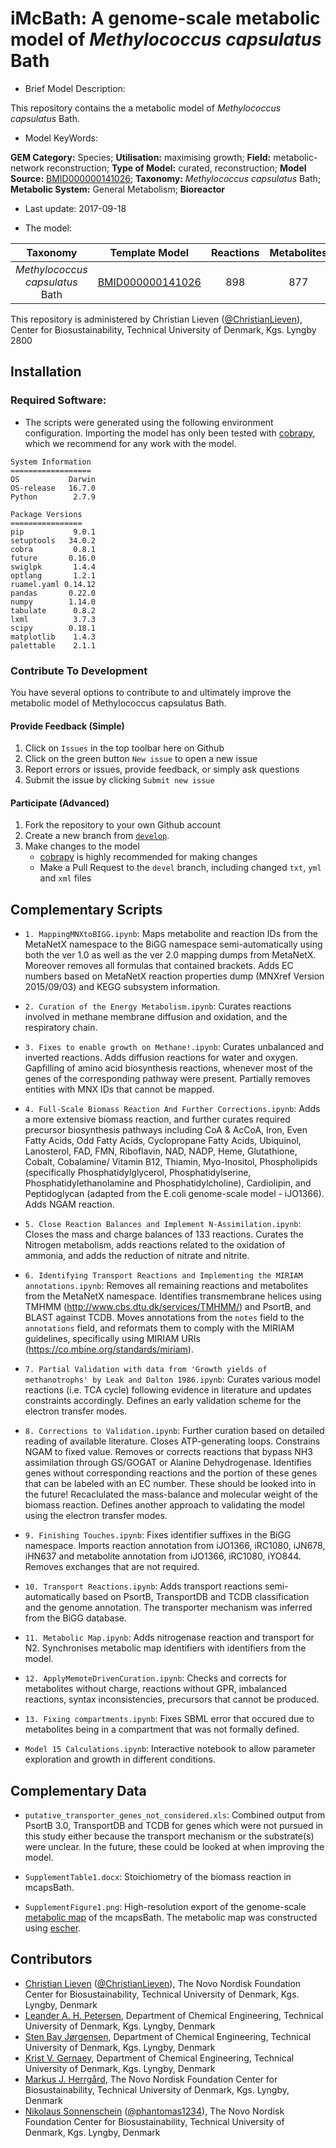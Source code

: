 # iMcBath: A genome-scale metabolic model of _Methylococcus capsulatus_ Bath

* Brief Model Description:

This repository contains the a metabolic model of _Methylococcus capsulatus_ Bath.

* Model KeyWords:

**GEM Category:** Species; **Utilisation:** maximising growth; **Field:** metabolic-network reconstruction; **Type of Model:** curated, reconstruction; **Model Source:** [BMID000000141026](https://www.ebi.ac.uk/biomodels-main/BMID000000141026); **Taxonomy:** _Methylococcus capsulatus_ Bath; **Metabolic System:** General Metabolism; **Bioreactor**

* Last update: 2017-09-18

* The model:

|Taxonomy | Template Model | Reactions | Metabolites| Genes |
|:-------:|:--------------:|:---------:|:----------:|:-----:|
|_Methylococcus capsulatus_ Bath|[BMID000000141026](https://www.ebi.ac.uk/biomodels-main/BMID000000141026)|898|877|730|

This repository is administered by Christian Lieven ([@ChristianLieven](https://github.com/ChristianLieven)), Center for Biosustainability, Technical University of Denmark, Kgs. Lyngby 2800

## Installation

### Required Software:

* The scripts were generated using the following environment configuration. Importing the model has only been tested with [cobrapy](https://github.com/opencobra/cobrapy), which we recommend for any work with the model.

```
System Information
==================
OS           Darwin
OS-release   16.7.0
Python        2.7.9

Package Versions
================
pip           9.0.1
setuptools   34.0.2
cobra         0.8.1
future       0.16.0
swiglpk       1.4.4
optlang       1.2.1
ruamel.yaml 0.14.12
pandas       0.22.0
numpy        1.14.0
tabulate      0.8.2
lxml          3.7.3
scipy        0.18.1
matplotlib    1.4.3
palettable    2.1.1
```

### Contribute To Development
You have several options to contribute to and ultimately improve the metabolic model of Methylococcus capsulatus Bath.

#### Provide Feedback (Simple)
1. Click on `Issues` in the top toolbar here on Github
2. Click on the green button `New issue` to open a new issue
3. Report errors or issues, provide feedback, or simply ask questions
4. Submit the issue by clicking `Submit new issue`

#### Participate (Advanced)
1. Fork the repository to your own Github account
2. Create a new branch from [`develop`](https://github.com/ChristianLieven/memote-m-capsulatus/tree/develop).
3. Make changes to the model
    + [cobrapy](https://github.com/opencobra/cobrapy) is highly recommended for making changes
    + Make a Pull Request to the `devel` branch, including changed `txt`, `yml` and `xml` files

## Complementary Scripts

* `1. MappingMNXtoBIGG.ipynb`: Maps metabolite and reaction IDs from the MetaNetX namespace to the BiGG namespace semi-automatically using both the ver 1.0 as well as the ver 2.0 mapping dumps from MetaNetX. Moreover removes all formulas that contained brackets. Adds EC numbers based on MetaNetX reaction properties dump (MNXref Version 2015/09/03) and KEGG subsystem information.

* `2. Curation of the Energy Metabolism.ipynb`: Curates reactions involved in methane membrane diffusion and oxidation, and the respiratory chain.

* `3. Fixes to enable growth on Methane!.ipynb`: Curates unbalanced and inverted reactions. Adds diffusion reactions for water and oxygen. Gapfilling of amino acid biosynthesis reactions, whenever most of the genes of the corresponding pathway were present. Partially removes entities with MNX IDs that cannot be mapped.

* `4. Full-Scale Biomass Reaction And Further Corrections.ipynb`: Adds a more extensive biomass reaction, and further curates required precursor biosynthesis pathways including CoA & AcCoA, Iron, Even Fatty Acids, Odd Fatty Acids, Cyclopropane Fatty Acids, Ubiquinol, Lanosterol, FAD, FMN, Riboflavin, NAD, NADP, Heme, Glutathione, Cobalt, Cobalamine/ Vitamin B12, Thiamin, Myo-Inositol, Phospholipids (specifically Phosphatidylglycerol, Phosphatidylserine, Phosphatidylethanolamine and Phosphatidylcholine), Cardiolipin, and Peptidoglycan (adapted from the E.coli genome-scale model - iJO1366). Adds NGAM reaction.

* `5. Close Reaction Balances and Implement N-Assimilation.ipynb`: Closes the mass and charge balances of 133 reactions. Curates the Nitrogen metabolism, adds reactions related to the oxidation of ammonia, and adds the reduction of nitrate and nitrite.

* `6. Identifying Transport Reactions and Implementing the MIRIAM annotations.ipynb`: Removes all remaining reactions and metabolites from the MetaNetX namespace. Identifies transmembrane helices using TMHMM (http://www.cbs.dtu.dk/services/TMHMM/) and PsortB, and BLAST against TCDB. Moves annotations from the `notes` field to the `annotations` field, and reformats them to comply with the MIRIAM guidelines, specifically using MIRIAM URIs (https://co.mbine.org/standards/miriam).

* `7. Partial Validation with data from 'Growth yields of methanotrophs' by Leak and Dalton 1986.ipynb`: Curates various model reactions (i.e. TCA cycle) following evidence in literature and updates constraints accordingly. Defines an early validation scheme for the electron transfer modes.

* `8. Corrections to Validation.ipynb`: Further curation based on detailed reading of available literature. Closes ATP-generating loops. Constrains NGAM to fixed value. Removes or corrects reactions that bypass NH3 assimilation through GS/GOGAT or Alanine Dehydrogenase. Identifies genes without corresponding reactions and the portion of these genes that can be labeled with an EC number. These should be looked into in the future! Recaclulated the mass-balance and molecular weight of the biomass reaction. Defines another approach to validating the model using the electron transfer modes.

* `9. Finishing Touches.ipynb`: Fixes identifier suffixes in the BiGG namespace. Imports reaction annotation from iJO1366, iRC1080, iJN678, iHN637 and metabolite annotation from iJO1366, iRC1080, iYO844. Removes exchanges that are not required.

* `10. Transport Reactions.ipynb`: Adds transport reactions semi-automatically based on PsortB, TransportDB and TCDB classification and the genome annotation. The transporter mechanism was inferred from the BiGG database.

* `11. Metabolic Map.ipynb`: Adds nitrogenase reaction and transport for N2. Synchronises metabolic map identifiers with identifiers from the model.

* `12. ApplyMemoteDrivenCuration.ipynb`: Checks and corrects for metabolites without charge, reactions without GPR, imbalanced reactions, syntax inconsistencies, precursors that cannot be produced.

* `13. Fixing compartments.ipynb`: Fixes SBML error that occured due to metabolites being in a compartment that was not formally defined.

* `Model 15 Calculations.ipynb`: Interactive notebook to allow parameter exploration and growth in different conditions.

## Complementary Data

* `putative_transporter_genes_not_considered.xls`: Combined output from PsortB 3.0, TransportDB and TCDB for genes which were not pursued in this study either because the transport mechanism or the substrate(s) were unclear. In the future, these could be looked at when improving the model.

* `SupplementTable1.docx`: Stoichiometry of the biomass reaction in mcapsBath.

* `SupplementFigure1.png`: High-resolution export of the genome-scale [metabolic map](https://github.com/ChristianLieven/memote-m-capsulatus/blob/master/MetabolicMap/MethylococcusCapsulatusMetabolismMap.json) of the mcapsBath. The metabolic map was constructed using [escher](https://escher.github.io/).

## Contributors

* [Christian Lieven](http://www.dtu.dk/english/service/phonebook/person?id=103199&tab=2&qt=dtupublicationquery) ([@ChristianLieven](https://github.com/ChristianLieven)), The Novo Nordisk Foundation Center for Biosustainability, Technical University of Denmark, Kgs. Lyngby, Denmark
* [Leander A. H. Petersen](http://www.dtu.dk/english/service/phonebook/person?id=51987&tab=2&qt=dtupublicationquery), Department of Chemical Engineering, Technical University of Denmark, Kgs. Lyngby, Denmark
* [Sten Bay Jørgensen](), Department of Chemical Engineering, Technical University of Denmark, Kgs. Lyngby, Denmark
* [Krist V. Gernaey](http://www.dtu.dk/english/service/phonebook/person?id=10316&cpid=8787&tab=1), Department of Chemical Engineering, Technical University of Denmark, Kgs. Lyngby, Denmark
* [Markus J. Herrgård](http://www.dtu.dk/english/service/phonebook/person?id=72922&tab=1), The Novo Nordisk Foundation Center for Biosustainability, Technical University of Denmark, Kgs. Lyngby, Denmark
* [Nikolaus Sonnenschein](http://www.biosustain.dtu.dk/english/service/phonebook/person?id=87972&tab=1) ([@phantomas1234](https://github.com/phantomas1234)), The Novo Nordisk Foundation Center for Biosustainability, Technical University of Denmark, Kgs. Lyngby, Denmark